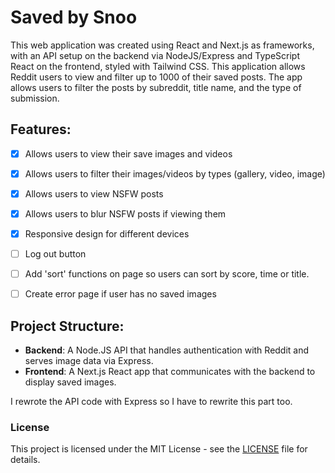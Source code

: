# Saved by Snoo

This web application was created using React and Next.js as frameworks, with an API setup on the backend via NodeJS/Express and TypeScript React on the frontend, styled with Tailwind CSS. This application allows Reddit users to view and filter up to 1000 of their saved posts. The app allows users to filter the posts by subreddit, title name, and the type of submission.

## Features:
- [x] Allows users to view their save images and videos
- [x] Allows users to filter their images/videos by types (gallery, video, image)
- [x] Allows users to view NSFW posts
- [x] Allows users to blur NSFW posts if viewing them
- [x] Responsive design for different devices
- [ ] Log out button
- [ ] Add 'sort' functions on page so users can sort by score, time or title.
- [ ] Create error page if user has no saved images


## Project Structure:
- **Backend**: A Node.JS API that handles authentication with Reddit and serves image data via Express.
- **Frontend**: A Next.js React app that communicates with the backend to display saved images.

I rewrote the API code with Express so I have to rewrite this part too. 

### License

This project is licensed under the MIT License - see the [LICENSE](./LICENSE) file for details.
